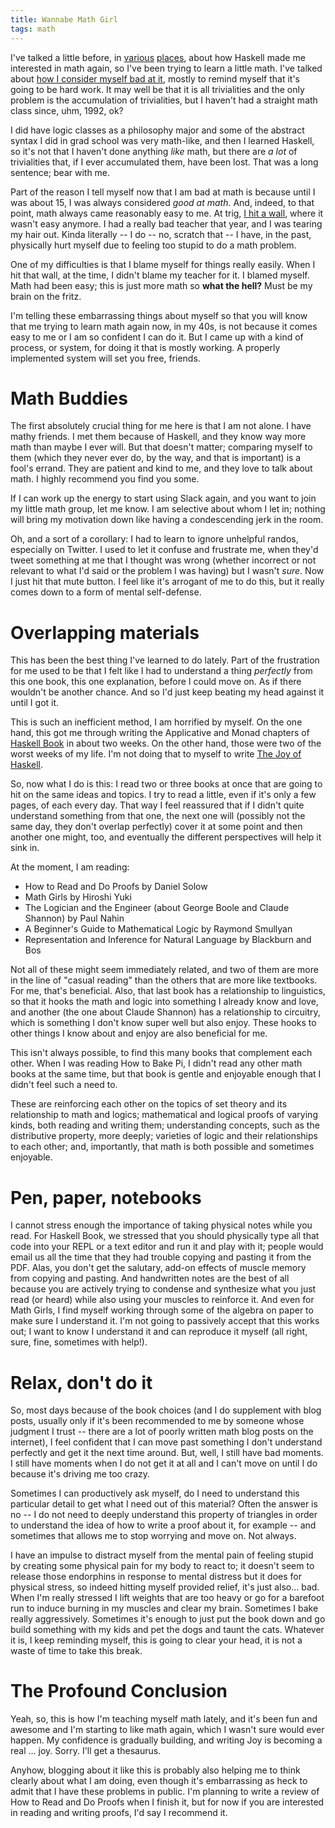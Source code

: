 ```yaml
---
title: Wannabe Math Girl
tags: math
---
```


I've talked a little before, in [various](https://www.youtube.com/watch?v=iuwUUlDfHcw) [places](https://twitter.com/search?l=&q=math%20from%3Aargumatronic&src=typd&lang=en), about how Haskell made me interested in math again, so I've been trying to learn a little math. I've talked about [how I consider myself bad at it](http://argumatronic.com/posts/2017-01-28-bad-at-math.html), mostly to remind myself that it's going to be hard work. It may well be that it is all trivialities and the only problem is the accumulation of trivialities, but I haven't had a straight math class since, uhm, 1992, ok?

I did have logic classes as a philosophy major and some of the abstract syntax I did in grad school was very math-like, and then I learned Haskell, so it's not that I haven't done anything *like* math, but there are *a lot* of trivialities that, if I ever accumulated them, have been lost. That was a long sentence; bear with me.

Part of the reason I tell myself now that I am bad at math is because until I was about 15, I was always considered *good at math.* And, indeed, to that point, math always came reasonably easy to me. At trig, [I hit a wall](http://argumatronic.com/posts/2016-08-21-kids-logic-class.html), where it wasn't easy anymore. I had a really bad teacher that year, and I was tearing my hair out. Kinda literally -- I do -- no, scratch that -- I have, in the past, physically hurt myself due to feeling too stupid to do a math problem.

One of my difficulties is that I blame myself for things really easily. When I hit that wall, at the time, I didn't blame my teacher for it. I blamed myself. Math had been easy; this is just more math so **what the hell?** Must be my brain on the fritz.

I'm telling these embarrassing things about myself so that you will know that me trying to learn math again now, in my 40s, is not because it comes easy to me or I am so confident I can do it. But I came up with a kind of process, or system, for doing it that is mostly working. A properly implemented system will set you free, friends.

# Math Buddies

The first absolutely crucial thing for me here is that I am not alone. I have mathy friends. I met them because of Haskell, and they know way more math than maybe I ever will. But that doesn't matter; comparing myself to them (which they never ever do, by the way, and that is important) is a fool's errand. They are patient and kind to me, and they love to talk about math. I highly recommend you find you some.

If I can work up the energy to start using Slack again, and you want to join my little math group, let me know. I am selective about whom I let in; nothing will bring my motivation down like having a condescending jerk in the room.

Oh, and a sort of a corollary: I had to learn to ignore unhelpful randos, especially on Twitter. I used to let it confuse and frustrate me, when they'd tweet something at me that I thought was wrong (whether incorrect or not relevant to what I'd said or the problem I was having) but I wasn't *sure*. Now I just hit that mute button. I feel like it's arrogant of me to do this, but it really comes down to a form of mental self-defense.

# Overlapping materials

This has been the best thing I've learned to do lately. Part of the frustration for me used to be that I felt like I had to understand a thing *perfectly* from this one book, this one explanation, before I could move on. As if there wouldn't be another chance. And so I'd just keep beating my head against it until I got it.

This is such an inefficient method, I am horrified by myself. On the one hand, this got me through writing the Applicative and Monad chapters of [Haskell Book](http://haskellbook.com/) in about two weeks. On the other hand, those were two of the worst weeks of my life. I'm not doing that to myself to write [The Joy of Haskell](https://joyofhaskell.com/).

So, now what I do is this: I read two or three books at once that are going to hit on the same ideas and topics. I try to read a little, even if it's only a few pages, of each every day. That way I feel reassured that if I didn't quite understand something from that one, the next one will (possibly not the same day, they don't overlap perfectly) cover it at some point and then another one might, too, and eventually the different perspectives will help it sink in.

At the moment, I am reading:   

-  How to Read and Do Proofs by Daniel Solow  
-  Math Girls by Hiroshi Yuki  
-  The Logician and the Engineer (about George Boole and Claude Shannon) by Paul Nahin  
-  A Beginner's Guide to Mathematical Logic by Raymond Smullyan  
-  Representation and Inference for Natural Language by Blackburn and Bos  

Not all of these might seem immediately related, and two of them are more in the line of "casual reading" than the others that are more like textbooks. For me, that's beneficial. Also, that last book has a relationship to linguistics, so that it hooks the math and logic into something I already know and love, and another (the one about Claude Shannon) has a relationship to circuitry, which is something I don't know super well but also enjoy. These hooks to other things I know about and enjoy are also beneficial for me.

This isn't always possible, to find this many books that complement each other. When I was reading How to Bake Pi, I didn't read any other math books at the same time, but that book is gentle and enjoyable enough that I didn't feel such a need to.

These are reinforcing each other on the topics of set theory and its relationship to math and logics; mathematical and logical proofs of varying kinds, both reading and writing them; understanding concepts, such as the distributive property, more deeply; varieties of logic and their relationships to each other; and, importantly, that math is both possible and sometimes enjoyable.

# Pen, paper, notebooks

I cannot stress enough the importance of taking physical notes while you read. For Haskell Book, we stressed that you should physically type all that code into your REPL or a text editor and run it and play with it; people would email us all the time that they had trouble copying and pasting it from the PDF. Alas, you don't get the salutary, add-on effects of muscle memory from copying and pasting. And handwritten notes are the best of all because you are actively trying to condense and synthesize what you just read (or heard) while also using your muscles to reinforce it. And even for Math Girls, I find myself working through some of the algebra on paper to make sure I understand it. I'm not going to passively accept that this works out; I want to know I understand it and can reproduce it myself (all right, sure, fine, sometimes with help!).

# Relax, don't do it

So, most days because of the book choices (and I do supplement with blog posts, usually only if it's been recommended to me by someone whose judgment I trust -- there are a lot of poorly written math blog posts on the internet), I feel confident that I can move past something I don't understand perfectly and get it the next time around. But, well, I still have bad moments. I still have moments when I do not get it at all and I can't move on until I do because it's driving me too crazy.

Sometimes I can productively ask myself, do I need to understand this particular detail to get what I need out of this material? Often the answer is no -- I do not need to deeply understand this property of triangles in order to understand the idea of how to write a proof about it, for example -- and sometimes that allows me to stop worrying and move on. Not always.

I have an impulse to distract myself from the mental pain of feeling stupid by creating some physical pain for my body to react to; it doesn't seem to release those endorphins in response to mental distress but it does for physical stress, so indeed hitting myself provided relief, it's just also... bad. When I'm really stressed I lift weights that are too heavy or go for a barefoot run to induce burning in my muscles and clear my brain. Sometimes I bake really aggressively. Sometimes it's enough to just put the book down and go build something with my kids and pet the dogs and taunt the cats. Whatever it is, I keep reminding myself, this is going to clear your head, it is not a waste of time to take this break.

# The Profound Conclusion

Yeah, so, this is how I'm teaching myself math lately, and it's been fun and awesome and I'm starting to like math again, which I wasn't sure would ever happen. My confidence is gradually building, and writing Joy is becoming a real ... joy. Sorry. I'll get a thesaurus.

Anyhow, blogging about it like this is probably also helping me to think clearly about what I am doing, even though it's embarrassing as heck to admit that I have these problems in public. I'm planning to write a review of How to Read and Do Proofs when I finish it, but for now if you are interested in reading and writing proofs, I'd say I recommend it.
